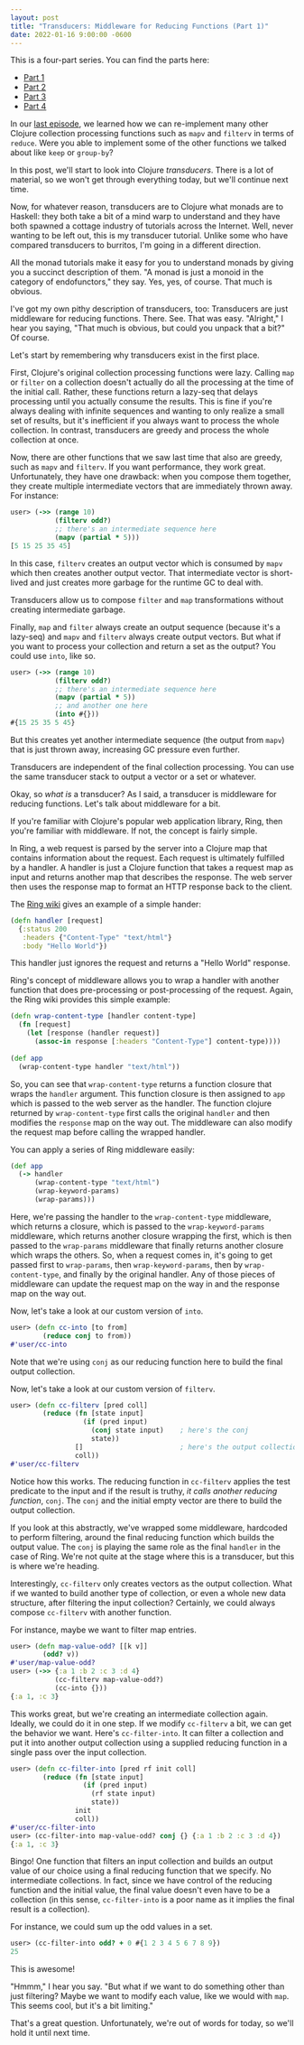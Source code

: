 ```yaml
---
layout: post
title: "Transducers: Middleware for Reducing Functions (Part 1)"
date: 2022-01-16 9:00:00 -0600
---
```

This is a four-part series. You can find the parts here:
* [Part 1](/clojurecrazy/2022/01/16/transducers-middleware-for-reducing-functions-part-1.html)
* [Part 2](/clojurecrazy/2022/01/17/transducers-middleware-for-reducing-functions-part-2.html)
* [Part 3](/clojurecrazy/2022/01/18/transducers-middleware-for-reducing-functions-part-3.html)
* [Part 4](/clojurecrazy/2022/01/19/transducers-middleware-for-reducing-functions-part-4.html)

In our [last
episode](/clojurecrazy/2022/01/10/using-reduce-to-implement-other-clojure-functions.html),
we learned how we can re-implement many other Clojure collection
processing functions such as `mapv` and `filterv` in terms of
`reduce`. Were you able to implement some of the other functions we
talked about like `keep` or `group-by`?

In this post, we'll start to look into Clojure _transducers_. There is
a lot of material, so we won't get through everything today, but we'll
continue next time.

Now, for whatever reason, transducers are to Clojure what monads are
to Haskell: they both take a bit of a mind warp to understand and they
have both spawned a cottage industry of tutorials across the
Internet. Well, never wanting to be left out, this is my transducer
tutorial. Unlike some who have compared transducers to burritos, I'm
going in a different direction.

All the monad tutorials make it easy for you to understand monads by giving
you a succinct description of them. "A monad is just a monoid in the
category of endofunctors," they say. Yes, yes, of course. That much is
obvious.

I've got my own pithy description of transducers, too: Transducers are
just middleware for reducing functions. There. See. That was
easy. "Alright," I hear you saying, "That much is obvious, but could
you unpack that a bit?" Of course.

Let's start by remembering why transducers exist in the first place.

First, Clojure's original collection processing functions were
lazy. Calling `map` or `filter` on a collection doesn't actually do
all the processing at the time of the initial call. Rather, these
functions return a lazy-seq that delays processing until you actually
consume the results. This is fine if you're always dealing with
infinite sequences and wanting to only realize a small set of results,
but it's inefficient if you always want to process the whole
collection. In contrast, transducers are greedy and process the whole
collection at once.

Now, there are other functions that we saw last time that also are
greedy, such as `mapv` and `filterv`. If you want performance, they
work great. Unfortunately, they have one drawback: when you compose
them together, they create multiple intermediate vectors that are
immediately thrown away. For instance:

```clojure
user> (->> (range 10)
           (filterv odd?)
           ;; there's an intermediate sequence here
           (mapv (partial * 5)))
[5 15 25 35 45]
```

In this case, `filterv` creates an output vector which is consumed by
`mapv` which then creates another output vector. That intermediate
vector is short-lived and just creates more garbage for the runtime GC
to deal with.

Transducers allow us to compose `filter` and `map` transformations
without creating intermediate garbage.

Finally, `map` and `filter` always create an output sequence (because
it's a lazy-seq) and `mapv` and `filterv` always create output
vectors. But what if you want to process your collection and return a
set as the output? You could use `into`, like so.
```clojure
user> (->> (range 10)
           (filterv odd?)
           ;; there's an intermediate sequence here
           (mapv (partial * 5))
           ;; and another one here
           (into #{}))
#{15 25 35 5 45}
```

But this creates yet another intermediate sequence (the output from
`mapv`) that is just thrown away, increasing GC pressure even further.

Transducers are independent of the final collection processing. You
can use the same transducer stack to output a vector or a set or
whatever.

Okay, so _what is_ a transducer? As I said, a transducer is middleware
for reducing functions. Let's talk about middleware for a bit.

If you're familiar with Clojure's popular web application library,
Ring, then you're familiar with middleware. If not, the concept is
fairly simple.

In Ring, a web request is parsed by the server into a Clojure map that
contains information about the request. Each request is ultimately
fulfilled by a handler. A handler is just a Clojure function that
takes a request map as input and returns another map that describes
the response. The web server then uses the response map to format an
HTTP response back to the client.

The [Ring
wiki](https://github.com/ring-clojure/ring/wiki/Getting-Started) gives
an example of a simple hander:

```clojure
(defn handler [request]
  {:status 200
   :headers {"Content-Type" "text/html"}
   :body "Hello World"})
```

This handler just ignores the request and returns a "Hello World"
response.

Ring's concept of middleware allows you to wrap a handler with another
function that does pre-processing or post-processing of the request. Again, the
Ring wiki provides this simple example:

```clojure
(defn wrap-content-type [handler content-type]
  (fn [request]
    (let [response (handler request)]
      (assoc-in response [:headers "Content-Type"] content-type))))
    
(def app
  (wrap-content-type handler "text/html"))
```

So, you can see that `wrap-content-type` returns a function closure
that wraps the `handler` argument. This function closure is then
assigned to `app` which is passed to the web server as the
handler. The function clojure returned by `wrap-content-type` first
calls the original `handler` and then modifies the `response` map on
the way out. The middleware can also modify the request map before
calling the wrapped handler.

You can apply a series of Ring middleware easily:

```clojure
(def app
  (-> handler
      (wrap-content-type "text/html")
      (wrap-keyword-params)
      (wrap-params)))
```

Here, we're passing the handler to the `wrap-content-type` middleware,
which returns a closure, which is passed to the `wrap-keyword-params`
middleware, which returns another closure wrapping the first, which is
then passed to the `wrap-params` middleware that finally returns
another closure which wraps the others. So, when a request comes in,
it's going to get passed first to `wrap-params`, then
`wrap-keyword-params`, then by `wrap-content-type`, and finally by the
original handler. Any of those pieces of middleware can update the
request map on the way in and the response map on the way out.

Now, let's take a look at our custom version of `into`.

```clojure
user> (defn cc-into [to from]
        (reduce conj to from))
#'user/cc-into
```

Note that we're using `conj` as our reducing function here to build
the final output collection.

Now, let's take a look at our custom version of `filterv`.

```clojure
user> (defn cc-filterv [pred coll]
        (reduce (fn [state input]
                  (if (pred input)
                    (conj state input)    ; here's the conj
                    state))
                []                        ; here's the output collection
                coll))
#'user/cc-filterv
```

Notice how this works. The reducing function in `cc-filterv` applies
the test predicate to the input and if the result is truthy, _it calls
another reducing function_, `conj`. The `conj` and the initial empty
vector are there to build the output collection. 

If you look at this abstractly, we've wrapped some middleware,
hardcoded to perform filtering, around the final reducing function
which builds the output value. The `conj` is playing the same role as
the final `handler` in the case of Ring. We're not quite at the stage
where this is a transducer, but this is where we're heading.

Interestingly, `cc-filterv` only creates vectors as the output
collection. What if we wanted to build another type of collection, or
even a whole new data structure, after filtering the input collection?
Certainly, we could always compose `cc-filterv` with another function.

For instance, maybe we want to filter map entries.

```clojure
user> (defn map-value-odd? [[k v]]
        (odd? v))
#'user/map-value-odd?
user> (->> {:a 1 :b 2 :c 3 :d 4}
           (cc-filterv map-value-odd?)
           (cc-into {}))
{:a 1, :c 3}
```

This works great, but we're creating an intermediate collection
again. Ideally, we could do it in one step. If we modify
`cc-filterv` a bit, we can get the behavior we want. Here's
`cc-filter-into`. It can filter a collection and put it into another
output collection using a supplied reducing function in a single pass
over the input collection.

```clojure
user> (defn cc-filter-into [pred rf init coll]
        (reduce (fn [state input]
                  (if (pred input)
                    (rf state input)
                    state))
                init
                coll))
#'user/cc-filter-into
user> (cc-filter-into map-value-odd? conj {} {:a 1 :b 2 :c 3 :d 4})
{:a 1, :c 3}
```

Bingo! One function that filters an input collection and builds an
output value of our choice using a final reducing function that we
specify. No intermediate collections. In fact, since we have control
of the reducing function and the initial value, the final value
doesn't even have to be a collection (in this sense, `cc-filter-into`
is a poor name as it implies the final result is a collection).

For instance, we could sum up the odd values in a set.
```clojure
user> (cc-filter-into odd? + 0 #{1 2 3 4 5 6 7 8 9})
25
```

This is awesome!

"Hmmm," I hear you say. "But what if we want to do something other
than just filtering? Maybe we want to modify each value, like we would
with `map`. This seems cool, but it's a bit limiting."

That's a great question. Unfortunately, we're out of words for today,
so we'll hold it until next time.
